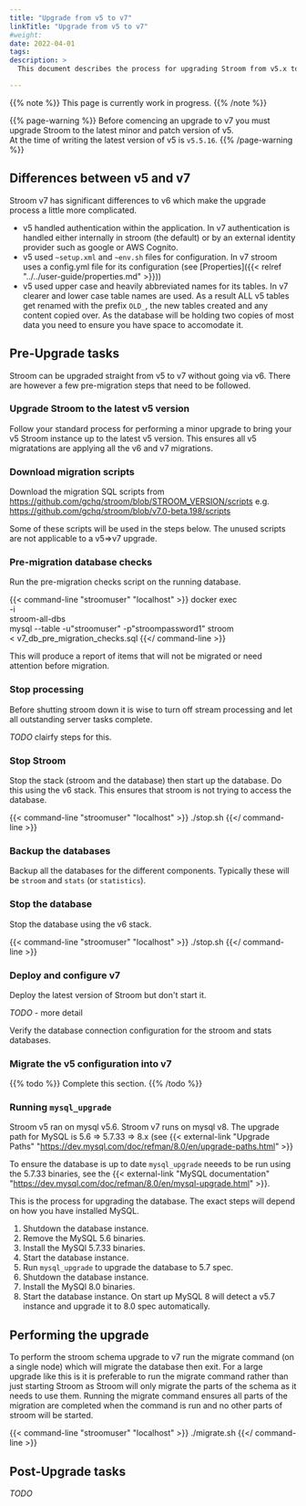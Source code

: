 ```yaml
---
title: "Upgrade from v5 to v7"
linkTitle: "Upgrade from v5 to v7"
#weight:
date: 2022-04-01
tags: 
description: >
  This document describes the process for upgrading Stroom from v5.x to v7.x.

---
```


{{% note %}}
This page is currently work in progress.
{{% /note %}}

{{% page-warning %}}
Before comencing an upgrade to v7 you must upgrade Stroom to the latest minor and patch version of v5.  
At the time of writing the latest version of v5 is `v5.5.16`.
{{% /page-warning %}}

## Differences between v5 and v7

Stroom v7 has significant differences to v6 which make the upgrade process a little more complicated.

* v5 handled authentication within the application.
  In v7 authentication is handled either internally in stroom (the default) or by an external identity provider such as google or AWS Cognito.
* v5 used `~setup.xml` and `~env.sh` files for configuration.
  In v7 stroom uses a config.yml file for its configuration (see [Properties]({{< relref "../../user-guide/properties.md" >}}))
* v5 used upper case and heavily abbreviated names for its tables.
  In v7 clearer and lower case table names are used.
  As a result ALL v5 tables get renamed with the prefix `OLD_`, the new tables created and any content copied over.
  As the database will be holding two copies of most data you need to ensure you have space to accomodate it.


## Pre-Upgrade tasks

Stroom can be upgraded straight from v5 to v7 without going via v6.
There are however a few pre-migration steps that need to be followed.


### Upgrade Stroom to the latest v5 version

Follow your standard process for performing a minor upgrade to bring your v5 Stroom instance up to the latest v5 version.
This ensures all v5 migratations are applying all the v6 and v7 migrations.


### Download migration scripts

Download the migration SQL scripts from https://github.com/gchq/stroom/blob/STROOM_VERSION/scripts 
e.g. https://github.com/gchq/stroom/blob/v7.0-beta.198/scripts 

Some of these scripts will be used in the steps below.
The unused scripts are not applicable to a v5=>v7 upgrade.


### Pre-migration database checks

Run the pre-migration checks script on the running database.

{{< command-line "stroomuser" "localhost" >}}
docker exec \
-i \
stroom-all-dbs \
mysql --table -u"stroomuser" -p"stroompassword1" stroom \
< v7_db_pre_migration_checks.sql
{{</ command-line >}}

This will produce a report of items that will not be migrated or need attention before migration.


### Stop processing

Before shutting stroom down it is wise to turn off stream processing and let all outstanding server tasks complete.

*TODO* clairfy steps for this.


### Stop Stroom

Stop the stack (stroom and the database) then start up the database.
Do this using the v6 stack.
This ensures that stroom is not trying to access the database.

{{< command-line "stroomuser" "localhost" >}}
./stop.sh
{{</ command-line >}}


### Backup the databases

Backup all the databases for the different components.
Typically these will be `stroom` and `stats` (or `statistics`).


### Stop the database

Stop the database using the v6 stack.

{{< command-line "stroomuser" "localhost" >}}
./stop.sh
{{</ command-line >}}


### Deploy and configure v7

Deploy the latest version of Stroom but don't start it.

*TODO* - more detail

Verify the database connection configuration for the stroom and stats databases.


### Migrate the v5 configuration into v7

{{% todo %}}
Complete this section.
{{% /todo %}}


### Running `mysql_upgrade`

Stroom v5 ran on mysql v5.6.
Stroom v7 runs on mysql v8.
The upgrade path for MySQL is 5.6 => 5.7.33 => 8.x (see {{< external-link "Upgrade Paths" "https://dev.mysql.com/doc/refman/8.0/en/upgrade-paths.html" >}}

To ensure the database is up to date `mysql_upgrade` neeeds to be run using the 5.7.33 binaries, see the {{< external-link "MySQL documentation" "https://dev.mysql.com/doc/refman/8.0/en/mysql-upgrade.html" >}}.

This is the process for upgrading the database.
The exact steps will depend on how you have installed MySQL.

1. Shutdown the database instance.
1. Remove the MySQL 5.6 binaries.
1. Install the MySQl 5.7.33 binaries.
1. Start the database instance.
1. Run `mysql_upgrade` to upgrade the database to 5.7 spec.
1. Shutdown the database instance.
1. Install the MySQl 8.0 binaries.
1. Start the database instance.
   On start up MySQL 8 will detect a v5.7 instance and upgrade it to 8.0 spec automatically.


## Performing the upgrade

To perform the stroom schema upgrade to v7 run the migrate command (on a single node) which will migrate the database then exit.
For a large upgrade like this is it is preferable to run the migrate command rather than just starting Stroom as Stroom will only migrate the parts of the schema as it needs to use them.
Running the migrate command ensures all parts of the migration are completed when the command is run and no other parts of stroom will be started.

{{< command-line "stroomuser" "localhost" >}}
./migrate.sh
{{</ command-line >}}


## Post-Upgrade tasks

*TODO*
